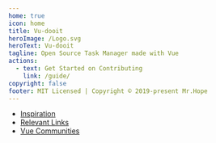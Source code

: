 ```yaml
---
home: true
icon: home
title: Vu-dooit
heroImage: /Logo.svg
heroText: Vu-dooit
tagline: Open Source Task Manager made with Vue
actions:
  - text: Get Started on Contributing
    link: /guide/
copyright: false
footer: MIT Licensed | Copyright © 2019-present Mr.Hope
---
```


- [Inspiration](Inspiration.md)
- [Relevant Links](Relevant.md)
- [Vue Communities](VueComunities.md)